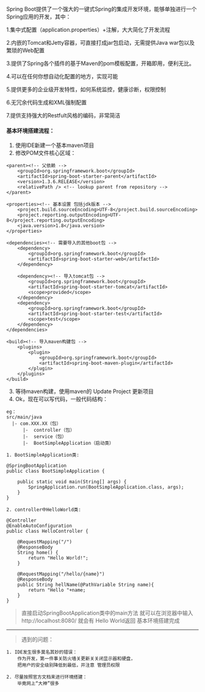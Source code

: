 Spring Boot提供了一个强大的一键式Spring的集成开发环境，能够单独进行一个Spring应用的开发，其中：

1.集中式配置（application.properties）+注解，大大简化了开发流程

2.内嵌的Tomcat和Jetty容器，可直接打成jar包启动，无需提供Java war包以及繁琐的Web配置 

3.提供了Spring各个插件的基于Maven的pom模板配置，开箱即用，便利无比。 

4.可以在任何你想自动化配置的地方，实现可能 

5.提供更多的企业级开发特性，如何系统监控，健康诊断，权限控制 

6.无冗余代码生成和XML强制配置 

7.提供支持强大的Restfult风格的编码，非常简洁 




#### 基本环境搭建流程：
1. 使用IDE新建一个基本maven项目
2. 修改POM文件核心区域：
```
<parent><!-- 父依赖 -->
	<groupId>org.springframework.boot</groupId>
	<artifactId>spring-boot-starter-parent</artifactId>
	<version>1.3.6.RELEASE</version>
	<relativePath /> <!-- lookup parent from repository -->
</parent>

<properties><!-- 基本设置 包括jdk版本 -->
	<project.build.sourceEncoding>UTF-8</project.build.sourceEncoding>
	<project.reporting.outputEncoding>UTF-8</project.reporting.outputEncoding>
	<java.version>1.8</java.version>
</properties>

<dependencies><!-- 需要导入的其他boot包 -->
	<dependency>
		<groupId>org.springframework.boot</groupId>
		<artifactId>spring-boot-starter-web</artifactId>
	</dependency>

	<dependency><!-- 导入tomcat包 -->
		<groupId>org.springframework.boot</groupId>
		<artifactId>spring-boot-starter-tomcat</artifactId>
		<scope>provided</scope>
	</dependency>
	<dependency>
		<groupId>org.springframework.boot</groupId>
		<artifactId>spring-boot-starter-test</artifactId>
		<scope>test</scope>
	</dependency>
</dependencies>

<build><!-- 导入maven构建包 -->
	<plugins>
		<plugin>
			<groupId>org.springframework.boot</groupId>
			<artifactId>spring-boot-maven-plugin</artifactId>
		</plugin>
	</plugins>
</build>
```
3. 等待maven构建，使用maven的 Update Project 更新项目
4. Ok，现在可以写代码，一般代码结构：

```
eg：
src/main/java
  |- com.XXX.XX（包）
      |-  controller（包）
      |-  service（包）
      |-  BootSimpleApplication（启动类）

1. BootSimpleApplication类:

@SpringBootApplication
public class BootSimpleApplication {

	public static void main(String[] args) {
		SpringApplication.run(BootSimpleApplication.class, args);
	}
}

2. controller中HelloWorld类:

@Controller
@EnableAutoConfiguration
public class HelloController {
	
    @RequestMapping("/")
    @ResponseBody
    String home() {
        return "Hello World!";
    }
	
    @RequestMapping("/hello/{name}") 
    @ResponseBody
    public String hellName(@PathVariable String name){  
        return "Hello "+name;  
    }
}
```
> 直接启动SpringBootApplication类中的main方法
> 就可以在浏览器中输入http://localhost:8080/ 就会有 Hello World返回
> 基本环境搭建完成


---
> 遇到的问题：

```
1. IDE发生很多莫名其妙的错误：
    作为开发，第一件事关防火墙关更新关关闭显示器和硬盘，
    把用户的安全级别降低到最低，并注意 管理员权限

2. 尽量按照官方文档来进行环境搭建：
    毕竟网上“大神”很多
```

